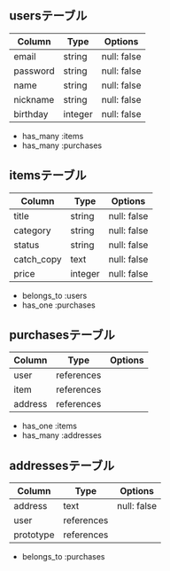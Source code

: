 ## usersテーブル

| Column      | Type    | Options     |
| ----------- | ------- | ----------- |
| email       | string  | null: false |
| password    | string  | null: false |
| name        | string  | null: false |
| nickname    | string  | null: false |
| birthday    | integer | null: false |

- has_many :items
- has_many :purchases

## itemsテーブル

| Column      | Type       | Options     |
| ----------- | ---------- | ----------- |
| title       | string     | null: false |
| category    | string     | null: false |
| status      | string     | null: false |
| catch_copy  | text       | null: false |
| price       | integer    | null: false |

- belongs_to :users
- has_one :purchases

## purchasesテーブル

| Column      | Type       | Options     |
| ----------- | ---------- | ----------- |
| user        | references |             |
| item        | references |             |
| address     | references |             |

- has_one :items
- has_many :addresses

## addressesテーブル

| Column      | Type       | Options     |
| ----------- | ---------- | ----------- |
| address     | text       | null: false |
| user        | references |             |
| prototype   | references |             |

- belongs_to :purchases